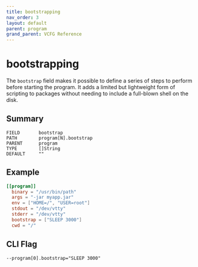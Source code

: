 ```yaml
---
title: bootstrapping
nav_order: 3
layout: default
parent: program
grand_parent: VCFG Reference
---
```


# bootstrapping

The `bootstrap` field makes it possible to define a series of steps to perform before starting the program. It adds a limited but lightweight form of scripting to packages without needing to include a full-blown shell on the disk.

## Summary

```
FIELD       bootstrap
PATH        program[N].bootstrap
PARENT      program
TYPE        []String
DEFAULT     ""
```

## Example

```toml
[[program]]
  binary = "/usr/bin/path"
  args = "-jar myapp.jar"
  env = ["HOME=/", "USER=root"]
  stdout = "/dev/vtty"
  stderr = "/dev/vtty"
  bootstrap = ["SLEEP 3000"]
  cwd = "/"
```

## CLI Flag

```
--program[0].bootstrap="SLEEP 3000"
```